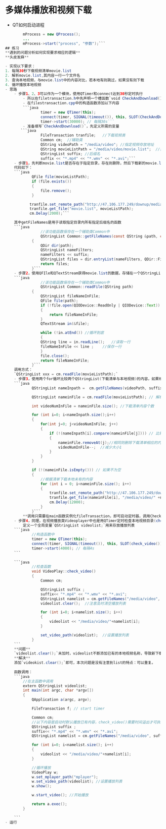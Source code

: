 # 多媒体播放和视频下载
- QT如何启动进程
```java
        mProcess = new QProcess();
        ...
        mProcess->start("process", "参数");```
## 练习
**遇到的问题分析如何实现要求相应的逻辑**
**头皮发麻**

- 实现以下要求：
1. 每隔30秒下载视频清单movie.list
2. 解析movie.list,其内容一行一个文件名
3. 查询本地视频，与movie.list中的内容对比，若本地有则跳过，如果没有则下载
4. 循环播放本地视频
- 思路
	- 步骤1、2、3可以作为一个模块，使用QTimer和connect达到30秒定时执行
		- 所以在filetransaction.h中先声明一个槽函数`void CheckAndDownload();`和一个QTimer指针
		- 在filestransaction.cpp中的构造函数添加以下内容
		```java
                timer = new QTimer(this);
                connect(timer, SIGNAL(timeout()), this, SLOT(CheckAndDownload()));	//溢出则执行
                timer->start(30000); // 每隔30s```
    	- 准备填写`CheckAndDownload()`，先定义所需的变量
       ```java
                FileTransaction tranfile;	//下载视频类
                Common cm;	//辅助类
                QString videoPath = "/media/video";	//指定视频存放地址
                QString movieListPath = "/media/video/movie.list";  //指定清单存放地址
                QStringList suffix;	//后缀名
                suffix << "*.mp4" << "*.wmv" << "*.avi";```
	- 步骤1，先判断movie.list是否存在于指定目录，存在则删除，然后下载新的movie.list
	代码如下：
    ```java
            QFile file(movieListPath);
            if (file.exists())
            {
                file.remove();
            }

           tranfile.set_remote_path("http://47.106.177.249/downup/media/");
           tranfile.get_file("movie.list", movieListPath);
           cm.Delay(2000);```

	其中getFileNames是用于读取指定目录内所有指定后缀名的函数
	```java
                //该功能函数保存在一个辅助类Common中
                QStringList Common::getFileNames(const QString &path, const QStringList suffix)
            {
                QDir dir(path);
                QStringList nameFilters;
                nameFilters << suffix;
                QStringList files = dir.entryList(nameFilters, QDir::Files | QDir::Readable, QDir::Name);
                return files;
            }```
	- 步骤2，使用QFIle和QTextStream获得movie.list的数据，存储在一个QStringList中
	```java
				//该功能函数保存在一个辅助类Common中
                QStringList Common::readFile(QString path)
            {
                QStringList fileNameInFile;
                QFile file(path);
                if (!file.open(QIODevice::ReadOnly | QIODevice::Text))
                {
                    return fileNameInFile;
                }
                QTextStream in(&file);

                while (!in.atEnd()) //循环到底
                {
                QString line = in.readLine();	//读取一行
                fileNameInFile << line ;	//保存一行
                }
                file.close();
                return fileNameInFile;
            }```
	调用方式：
	`QStringList xxx = cm.readFile(movieListPath);`
	- 步骤3，使用两个for循环比较两个QStringList(下载清单与本地视频)的内容，如果相同，则删除下载清单中相应的部分。然后根据下载清单中的内容进行下载
	```java
            QStringList nameInpath =  cm.getFileNames(videoPath, suffix); //获得本地视频列表

            QStringList nameinFile = cm.readFile(movieListPath); // 解析下载清单列表

            int videoNumInFile = nameinFile.size(); //下载清单内容个数

            for (int i=0; i<nameInpath.size();i++)
            {
                for(int j=0; j<videoNumInFile; j++)
                {
                    if (!(nameInpath[i].compare(nameinFile[j]))) // 比较两个清单的内容
                    {
                        nameinFile.removeAt(j);//相同则删除下载清单相应的内容
                        videoNumInFile--;  //减少大小1
                    }
                }
            }

            if (!(nameinFile.isEmpty())) // 如果不为空
            {
            	//根据清单下载本地未有的内容
                for (int i = 0; i<nameinFile.size(); i++)
                {
                    tranfile.set_remote_path("http://47.106.177.249/downup/media/");
                    tranfile.get_file(nameinFile[i], "/media/video/" +nameinFile[i]);
                    cm.Delay(12000);
                }
            }```
		**调用只需要在main函数实例化fileTransaction，即可启动定时器，调用CheckAndDownload()**
	- 步骤4，同理，在视频播放类Videoplayer中也是用QTimer定时检查本地视频目录(check_video())，方便及时播放新下载的文件
		定义一个全局变量`QStringList videolist;`用来存放播放列表
	```java
    		//构造函数中
            timer = new QTimer(this);
            connect(timer, SIGNAL(timeout()), this, SLOT(check_video())); // 响应check
            timer->start(4000); // 每隔4s
    ```
    
    ```java
            //检查函数
            void VideoPlay::check_video()
            {
                Common cm;

                QStringList suffix ;
                suffix<< "*.mp4" << "*.wmv" << "*.avi";
                QStringList namelist = cm.getFileNames("/media/video", suffix); // 获取本地视频列表
                videolist.clear();  //注意及时清空播放列表

                for (int i=0; i<namelist.size(); i++)
                {
                    videolist << "/media/video/"+namelist[i];
                }

                set_video_path(videolist);  //设置播放列表
            }
    ```
    **问题**
    `videolist.clear();`未加时，videolist不断添加已有的本地视频名称，导致新下载的视频难以播放
    **解决**
    添加`videokist.clear();`即可，本次问题是没有注意到list的特点：可以重复。
    
    函数调用：
    ```java
        //在主函数中调用
        extern QStringList videolist;
        int main(int argc, char *argv[])
        {
            QApplication a(argc, argv);

            FileTransaction f; // start timer

            Common cm;
			//以下内容是启动时默认播放已有内容，check_video()需要时间溢出才可执行
            QStringList suffix ;
            suffix<< "*.mp4" << "*.wmv" << "*.avi";
            QStringList namelist = cm.getFileNames("/media/video", suffix); // 获得本地视频列表

            for (int i=0; i<namelist.size(); i++)
            {
                videolist << "/media/video/"+namelist[i];
            }

			//循环播放
            VideoPlay w;
            w.set_mplayer_path("mplayer");
            w.set_video_path(videolist); //设置播放列表
            w.show();

            w.start_video(); //开始播放

            return a.exec();
        }

    ```
- 运行